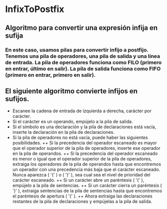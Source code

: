 # InfixToPostfix
## Algoritmo para convertir una expresión infija en sufija
### En este caso, usamos pilas para convertir infijo a postfijo. Tenemos una pila de operadores, una pila de salida y una línea de entrada. La pila de operadores funciona como FILO (primero en entrar, último en salir). La pila de salida funciona como FIFO (primero en entrar, primero en salir).

## El siguiente algoritmo convierte infijos en sufijos.

+ Escanee la cadena de entrada de izquierda a derecha, carácter por carácter.
+ Si el carácter es un operando, empújelo a la pila de salida.
+ Si el símbolo es una declaración y la pila de declaraciones está vacía, inserte la declaración en la pila de declaraciones.
+ Si la pila de operadores no está vacía, puede haber las siguientes posibilidades.
++  Si la precedencia del operador escaneado es mayor que el operador superior de la pila de operadores, inserte ese operador en la pila de operandos.
++  Si la precedencia del operador escaneado es menor o igual que el operador superior de la pila de operadores, extraiga los operadores de la pila de operandos hasta que encontremos un operador con una precedencia más baja que el carácter escaneado. Nunca aparezca ( '(' ) o ( ')' ), sea cual sea el nivel de prioridad del carácter escaneado.
++ Si un carácter abre un paréntesis ( '(' ), empújelo a la pila de sentencias.
++ Si un carácter cierra un paréntesis ( ')' ), extraiga sentencias de la pila de sentencias hasta que encontremos el paréntesis de apertura ( '(' ).
++ Ahora extraiga las declaraciones restantes de la pila de declaraciones y empújelas a la pila de salida.
